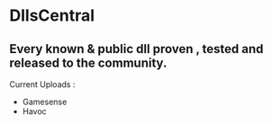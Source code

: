 # DllsCentral
## Every known &amp; public dll proven , tested and released to the community.

Current Uploads : 
- Gamesense
- Havoc
